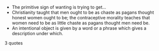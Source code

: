  - The primitive sign of wanting is trying to get...
 - Christianity taught that men ought to be as chaste as pagans thought honest women ought to be; the contraceptive morality teaches that women need to be as little chaste as pagans thought men need be.
 - An intentional object is given by a word or a phrase which gives a description under which.

3 quotes